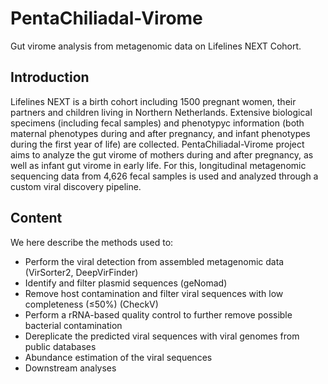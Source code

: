 # PentaChiliadal-Virome
Gut virome analysis from metagenomic data on Lifelines NEXT Cohort.


## Introduction

Lifelines NEXT is a birth cohort including 1500 pregnant women, their partners and children living in Northern Netherlands. Extensive biological specimens (including fecal samples) and phenotypyc information (both maternal phenotypes during and after pregnancy, and infant phenotypes during the first year of life) are collected. PentaChiliadal-Virome project aims to analyze the gut virome of mothers during and after pregnancy, as well as infant gut virome in early life. For this, longitudinal metagenomic sequencing data from 4,626 fecal samples is used and analyzed through a custom viral discovery pipeline.


## Content

We here describe the methods used to:

- Perform the viral detection from assembled metagenomic data (VirSorter2, DeepVirFinder)
- Identify and filter plasmid sequences (geNomad)
- Remove host contamination and filter viral sequences with low completeness (≤50%) (CheckV)
- Perform a rRNA-based quality control to further remove possible bacterial contamination
- Dereplicate the predicted viral sequences with viral genomes from public databases
- Abundance estimation of the viral sequences
- Downstream analyses 
